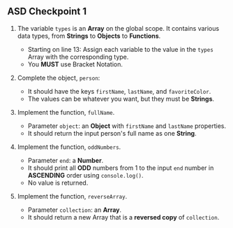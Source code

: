 ## ASD Checkpoint 1

1. The variable `types` is an **Array** on the global scope. It contains various data types, from **Strings** to **Objects** to **Functions**.
	- Starting on line 13: Assign each variable to the value in the `types` Array with the corresponding type.
	- You **MUST** use Bracket Notation.


2. Complete the object, `person`:
	- It should have the keys `firstName`, `lastName`, and `favoriteColor`.
	- The values can be whatever you want, but they must be **Strings**.


3. Implement the function, `fullName`.
	- Parameter `object`: an **Object** with `firstName` and `lastName` properties.
	- It should return the input person's full name as one **String**.


4. Implement the function, `oddNumbers`.
	- Parameter `end`: a **Number**.
	- It should print all **ODD** numbers from 1 to the input `end` number in **ASCENDING** order using `console.log()`.
	- No value is returned.


5. Implement the function, `reverseArray`.
	- Parameter `collection`: an **Array**.
	- It should return a new Array that is a **reversed copy** of `collection`.